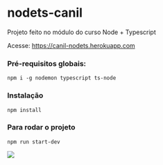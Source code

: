 # nodets-canil
Projeto feito no módulo do curso Node + Typescript

Acesse: https://canil-nodets.herokuapp.com

### Pré-requisitos globais:
`npm i -g nodemon typescript ts-node`

### Instalação
`npm install`

### Para rodar o projeto
`npm run start-dev`

<img src="https://user-images.githubusercontent.com/59540379/179382394-4fda993d-042b-4e07-871d-99ec17547818.PNG" />
 
